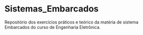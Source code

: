# Sistemas_Embarcados
Repositório dos exercícios práticos e teórico da matéria de sistema Embarcados do curso de Engenharia Eletrônica.
